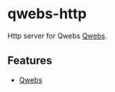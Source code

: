# qwebs-http
Http server for Qwebs [Qwebs](https://www.npmjs.com/package/qwebs).

## Features

  * [Qwebs](https://www.npmjs.com/package/qwebs)


